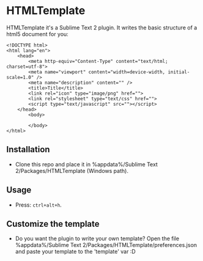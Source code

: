 HTMLTemplate
============

HTMLTemplate it's a Sublime Text 2 plugin. It writes the basic structure of a html5 document for you:

```
<!DOCTYPE html>
<html lang="en">
	<head>
		<meta http-equiv="Content-Type" content="text/html; charset=utf-8">
		<meta name="viewport" content="width=device-width, initial-scale=1.0" />
		<meta name="description" content="" />
		<title>Title</title>
		<link rel="icon" type="image/png" href="">
		<link rel="stylesheet" type="text/css" href="">
		<script type="text/javascript" src=""></script>
	</head>
		<body>
			
		</body>
</html>
```

## Installation ##

- Clone this repo and place it in %appdata%/Sublime Text 2/Packages/HTMLTemplate (Windows path).


## Usage ##

- Press: `ctrl+alt+h`.

## Customize the template ##

- Do you want the plugin to write your own template? Open the file %appdata%/Sublime Text 2/Packages/HTMLTemplate/preferences.json and paste your template to the 'template' var :D



